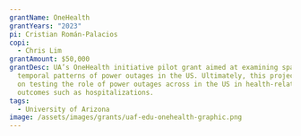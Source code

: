 ```yaml
---
grantName: OneHealth
grantYears: "2023"
pi: Cristian Román-Palacios
copi:
  - Chris Lim
grantAmount: $50,000
grantDesc: UA’s OneHealth initiative pilot grant aimed at examining spatial and
  temporal patterns of power outages in the US. Ultimately, this project focused
  on testing the role of power outages across in the US in health-related
  outcomes such as hospitalizations.
tags:
  - University of Arizona
image: /assets/images/grants/uaf-edu-onehealth-graphic.png
---
```

